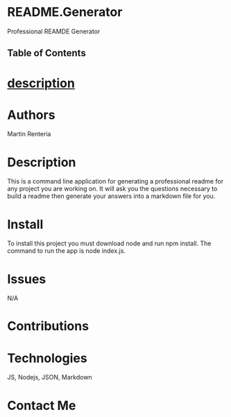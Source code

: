 # README.Generator
Professional REAMDE Generator 
## Table of Contents
# [description](#description)
# Authors
Martin Renteria 
# Description
This is a command line application for generating a professional readme for any project you are working on. It will ask you the questions necessary to build a readme then generate your answers into a markdown file for you. 
# Install
To install this project you must download node and run npm install. The command to run the app is node index.js.
# Issues
N/A
# Contributions

# Technologies
JS, Nodejs, JSON, Markdown

# Contact Me


